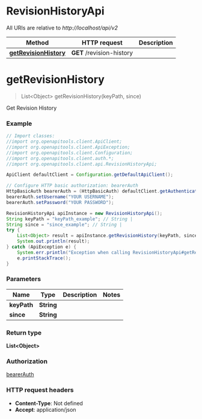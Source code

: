 # RevisionHistoryApi

All URIs are relative to *http://localhost/api/v2*

Method | HTTP request | Description
------------- | ------------- | -------------
[**getRevisionHistory**](RevisionHistoryApi.md#getRevisionHistory) | **GET** /revision-history | 


<a name="getRevisionHistory"></a>
# **getRevisionHistory**
> List&lt;Object&gt; getRevisionHistory(keyPath, since)



Get Revision History

### Example
```java
// Import classes:
//import org.openapitools.client.ApiClient;
//import org.openapitools.client.ApiException;
//import org.openapitools.client.Configuration;
//import org.openapitools.client.auth.*;
//import org.openapitools.client.api.RevisionHistoryApi;

ApiClient defaultClient = Configuration.getDefaultApiClient();

// Configure HTTP basic authorization: bearerAuth
HttpBasicAuth bearerAuth = (HttpBasicAuth) defaultClient.getAuthentication("bearerAuth");
bearerAuth.setUsername("YOUR USERNAME");
bearerAuth.setPassword("YOUR PASSWORD");

RevisionHistoryApi apiInstance = new RevisionHistoryApi();
String keyPath = "keyPath_example"; // String | 
String since = "since_example"; // String | 
try {
    List<Object> result = apiInstance.getRevisionHistory(keyPath, since);
    System.out.println(result);
} catch (ApiException e) {
    System.err.println("Exception when calling RevisionHistoryApi#getRevisionHistory");
    e.printStackTrace();
}
```

### Parameters

Name | Type | Description  | Notes
------------- | ------------- | ------------- | -------------
 **keyPath** | **String**|  |
 **since** | **String**|  |

### Return type

**List&lt;Object&gt;**

### Authorization

[bearerAuth](../README.md#bearerAuth)

### HTTP request headers

 - **Content-Type**: Not defined
 - **Accept**: application/json

